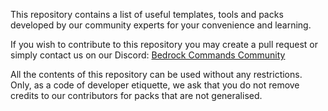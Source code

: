This repository contains a list of useful templates, tools and packs developed by our community experts for your convenience and learning.

If you wish to contribute to this repository you may create a pull request or simply contact us on our Discord: [Bedrock Commands Community](https://discord.gg/SYstTYx5G5)

All the contents of this repository can be used without any restrictions. Only, as a code of developer etiquette, we ask that you do not remove credits to our contributors for packs that are not generalised.
